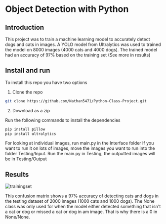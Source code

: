 # Object Detection with Python

## Introduction
This project was to train a machine learning model to accurately detect dogs and cats in images. A YOLO model from Ultralytics was used to trained the model on 8000 images (4000 cats and 4000 dogs). The trained model had an accuracy of 97% based on the training set (See more in results)

## Install and run
To install this repo you have two options
1. Clone the repo
```Bash
git clone https://github.com/Nathan5471/Python-Class-Project.git
```
2. Download as a zip

Run the following commands to install the dependencies
```Bash
pip install pillow
pip install ultralytics
```
For looking at individual images, run main.py in the Interface folder
If you want to run it on lots of images, move the images you want to run into the folder Testing/Input. Run the main.py in Testing, the outputted images will be in Testing/Output

## Results
![trainingset](https://github.com/user-attachments/assets/3521aabb-808b-476c-be05-acff1a1fe9b5)

This confusion matrix shows a 97% accuracy of detecting cats and dogs in the testing dataset of 2000 images (1000 cats and 1000 dogs). The None class was only used for when the model either detected something that isn't a cat or dog or missed a cat or dog in am image. That is why there is a 0 in None/None. 
